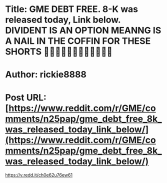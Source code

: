 # Title: GME DEBT FREE. 8-K was released today, Link below. DIVIDENT IS AN OPTION MEANNG IS A NAIL IN THE COFFIN FOR THESE SHORTS 🚀🚀🚀🚀🚀🚀🚀🚀🚀🚀🚀🚀
# Author: rickie8888
# Post URL: [https://www.reddit.com/r/GME/comments/n25pap/gme_debt_free_8k_was_released_today_link_below/](https://www.reddit.com/r/GME/comments/n25pap/gme_debt_free_8k_was_released_today_link_below/)


https://v.redd.it/ch0e62u76ew61